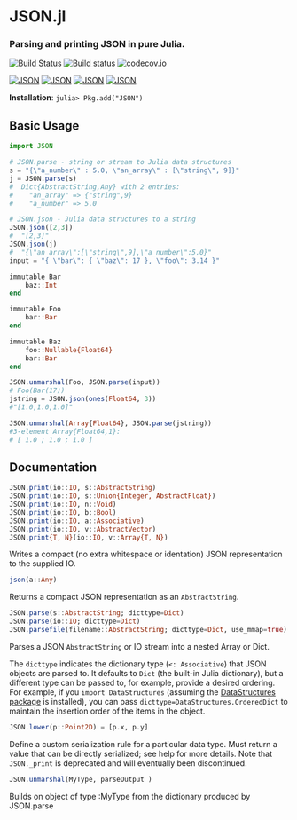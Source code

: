 # JSON.jl
### Parsing and printing JSON in pure Julia.

[![Build Status](https://travis-ci.org/JuliaIO/JSON.jl.svg)](https://travis-ci.org/JuliaIO/JSON.jl)
[![Build status](https://ci.appveyor.com/api/projects/status/2sfomjwl29k6y6oy)](https://ci.appveyor.com/project/staticfloat/json-jl)
[![codecov.io](http://codecov.io/github/JuliaIO/JSON.jl/coverage.svg?branch=master)](http://codecov.io/github/JuliaIO/JSON.jl?branch=master)

[![JSON](http://pkg.julialang.org/badges/JSON_0.3.svg)](http://pkg.julialang.org/?pkg=JSON&ver=0.3)
[![JSON](http://pkg.julialang.org/badges/JSON_0.4.svg)](http://pkg.julialang.org/?pkg=JSON&ver=0.4)
[![JSON](http://pkg.julialang.org/badges/JSON_0.5.svg)](http://pkg.julialang.org/?pkg=JSON&ver=0.5)
[![JSON](http://pkg.julialang.org/badges/JSON_0.6.svg)](http://pkg.julialang.org/?pkg=JSON&ver=0.6)

**Installation**: `julia> Pkg.add("JSON")`


## Basic Usage

```julia
import JSON

# JSON.parse - string or stream to Julia data structures
s = "{\"a_number\" : 5.0, \"an_array\" : [\"string\", 9]}"
j = JSON.parse(s)
#  Dict{AbstractString,Any} with 2 entries:
#    "an_array" => {"string",9}
#    "a_number" => 5.0

# JSON.json - Julia data structures to a string
JSON.json([2,3])
#  "[2,3]"
JSON.json(j)
#  "{\"an_array\":[\"string\",9],\"a_number\":5.0}"
input = "{ \"bar\": { \"baz\": 17 }, \"foo\": 3.14 }"

immutable Bar
    baz::Int
end

immutable Foo
    bar::Bar
end

immutable Baz
    foo::Nullable{Float64}
    bar::Bar
end

JSON.unmarshal(Foo, JSON.parse(input))
# Foo(Bar(17))
jstring = JSON.json(ones(Float64, 3))
#"[1.0,1.0,1.0]"

JSON.unmarshal(Array{Float64}, JSON.parse(jstring))
#3-element Array{Float64,1}:
# [ 1.0 ; 1.0 ; 1.0 ]
```

## Documentation

```julia
JSON.print(io::IO, s::AbstractString)
JSON.print(io::IO, s::Union{Integer, AbstractFloat})
JSON.print(io::IO, n::Void)
JSON.print(io::IO, b::Bool)
JSON.print(io::IO, a::Associative)
JSON.print(io::IO, v::AbstractVector)
JSON.print{T, N}(io::IO, v::Array{T, N})
```

Writes a compact (no extra whitespace or identation) JSON representation
to the supplied IO.

```julia
json(a::Any)
```

Returns a compact JSON representation as an `AbstractString`.

```julia
JSON.parse(s::AbstractString; dicttype=Dict)
JSON.parse(io::IO; dicttype=Dict)
JSON.parsefile(filename::AbstractString; dicttype=Dict, use_mmap=true)
```

Parses a JSON `AbstractString` or IO stream into a nested Array or Dict.

The `dicttype` indicates the dictionary type (`<: Associative`) that
JSON objects are parsed to.  It defaults to `Dict` (the built-in Julia
dictionary), but a different type can be passed to, for example,
provide a desired ordering.  For example, if you `import DataStructures`
(assuming the [DataStructures
package](https://github.com/JuliaLang/DataStructures.jl) is
installed), you can pass `dicttype=DataStructures.OrderedDict` to
maintain the insertion order of the items in the object.

```julia
JSON.lower(p::Point2D) = [p.x, p.y]
```
Define a custom serialization rule for a particular data type. Must return a
value that can be directly serialized; see help for more details. Note that
`JSON._print` is deprecated and will eventually been discontinued.

```julia
JSON.unmarshal(MyType, parseOutput )
```
Builds on object of type :MyType from the dictionary produced by JSON.parse


